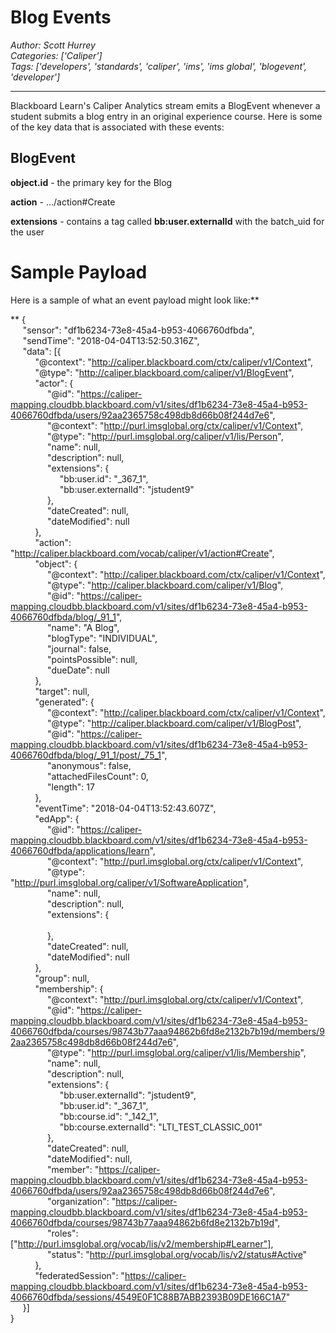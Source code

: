 # Blog Events
*Author: Scott Hurrey*  
*Categories: ['Caliper']*  
*Tags: ['developers', 'standards', 'caliper', 'ims', 'ims global', 'blogevent', 'developer']*  
<hr />
Blackboard Learn's Caliper Analytics stream emits a BlogEvent whenever a
student submits a blog entry in an original experience course. Here is some of
the key data that is associated with these events:

## BlogEvent

**object.id** - the primary key for the Blog

**action** - …/action#Create

**extensions** - contains a tag called **bb:user.externalId** with the batch_uid for the user

# Sample Payload

Here is a sample of what an event payload might look like:**

**
    {  
         "sensor": "df1b6234-73e8-45a4-b953-4066760dfbda",  
         "sendTime": "2018-04-04T13:52:50.316Z",  
         "data": [{  
              "@context": "http://caliper.blackboard.com/ctx/caliper/v1/Context",  
              "@type": "http://caliper.blackboard.com/caliper/v1/BlogEvent",  
              "actor": {  
                   "@id": "https://caliper-mapping.cloudbb.blackboard.com/v1/sites/df1b6234-73e8-45a4-b953-4066760dfbda/users/92aa2365758c498db8d66b08f244d7e6",  
                   "@context": "http://purl.imsglobal.org/ctx/caliper/v1/Context",  
                   "@type": "http://purl.imsglobal.org/caliper/v1/lis/Person",  
                   "name": null,  
                   "description": null,  
                   "extensions": {  
                        "bb:user.id": "_367_1",  
                        "bb:user.externalId": "jstudent9"  
                   },  
                   "dateCreated": null,  
                   "dateModified": null  
              },  
              "action": "http://caliper.blackboard.com/vocab/caliper/v1/action#Create",  
              "object": {  
                   "@context": "http://caliper.blackboard.com/ctx/caliper/v1/Context",  
                   "@type": "http://caliper.blackboard.com/caliper/v1/Blog",  
                   "@id": "https://caliper-mapping.cloudbb.blackboard.com/v1/sites/df1b6234-73e8-45a4-b953-4066760dfbda/blog/_91_1",  
                   "name": "A Blog",  
                   "blogType": "INDIVIDUAL",  
                   "journal": false,  
                   "pointsPossible": null,  
                   "dueDate": null  
              },  
              "target": null,  
              "generated": {  
                   "@context": "http://caliper.blackboard.com/ctx/caliper/v1/Context",  
                   "@type": "http://caliper.blackboard.com/caliper/v1/BlogPost",  
                   "@id": "https://caliper-mapping.cloudbb.blackboard.com/v1/sites/df1b6234-73e8-45a4-b953-4066760dfbda/blog/_91_1/post/_75_1",  
                   "anonymous": false,  
                   "attachedFilesCount": 0,  
                   "length": 17  
              },  
              "eventTime": "2018-04-04T13:52:43.607Z",  
              "edApp": {  
                   "@id": "https://caliper-mapping.cloudbb.blackboard.com/v1/sites/df1b6234-73e8-45a4-b953-4066760dfbda/applications/learn",  
                   "@context": "http://purl.imsglobal.org/ctx/caliper/v1/Context",  
                   "@type": "http://purl.imsglobal.org/caliper/v1/SoftwareApplication",  
                   "name": null,  
                   "description": null,  
                   "extensions": {  
                          
                   },  
                   "dateCreated": null,  
                   "dateModified": null  
              },  
              "group": null,  
              "membership": {  
                   "@context": "http://purl.imsglobal.org/ctx/caliper/v1/Context",  
                   "@id": "https://caliper-mapping.cloudbb.blackboard.com/v1/sites/df1b6234-73e8-45a4-b953-4066760dfbda/courses/98743b77aaa94862b6fd8e2132b7b19d/members/92aa2365758c498db8d66b08f244d7e6",  
                   "@type": "http://purl.imsglobal.org/caliper/v1/lis/Membership",  
                   "name": null,  
                   "description": null,  
                   "extensions": {  
                        "bb:user.externalId": "jstudent9",  
                        "bb:user.id": "_367_1",  
                        "bb:course.id": "_142_1",  
                        "bb:course.externalId": "LTI_TEST_CLASSIC_001"  
                   },  
                   "dateCreated": null,  
                   "dateModified": null,  
                   "member": "https://caliper-mapping.cloudbb.blackboard.com/v1/sites/df1b6234-73e8-45a4-b953-4066760dfbda/users/92aa2365758c498db8d66b08f244d7e6",  
                   "organization": "https://caliper-mapping.cloudbb.blackboard.com/v1/sites/df1b6234-73e8-45a4-b953-4066760dfbda/courses/98743b77aaa94862b6fd8e2132b7b19d",  
                   "roles": ["http://purl.imsglobal.org/vocab/lis/v2/membership#Learner"],  
                   "status": "http://purl.imsglobal.org/vocab/lis/v2/status#Active"  
              },  
              "federatedSession": "https://caliper-mapping.cloudbb.blackboard.com/v1/sites/df1b6234-73e8-45a4-b953-4066760dfbda/sessions/4549E0F1C88B7ABB2393B09DE166C1A7"  
         }]  
    }


